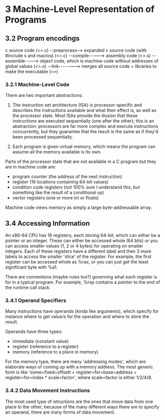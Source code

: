 # 3 Machine-Level Representation of Programs

## 3.2 Program encodings

c source code (<>.c)
  --preprocess--> expanded c source code (with #include s and macros) (<>.c)
  --compile-----> assembly code (<>.s)
  --assemble----> object code, which is machine code without addresses of global values (<>.o)
  --link--------> merges all source code + libraries to make the executable (<>)

### 3.2.1 Machine-Level Code

There are two important abstractions:

1. The instruction set architecture (ISA) is processor-specific and describes the instructions available
  and what their effect is, as well as the processor state. Most ISAs provide the illusion that these
  instructions are executed sequentially (one after the other); this is an abstraction: processors are
  far more complex and execute instructions concurrently, but they guarantee that the result is the same
  as if they'd been processed sequentially.

2. Each program is given virtual memory, which means the program can assume all the memory available is its own.

Parts of the processor state that are not available in a C program but they are in machine code are:

- program counter (the address of the next instruction)
- register (16 locations containing 64-bit values)
- condition code registers (not 100% sure I understand this, but something like the result of a conditional op)
- vector registers (one or more int or floats)

Machine code views memory as simply a large byte-addressable array.


## 3.4 Accessing Information

An x86-64 CPU has 16 registers, each storing 64-bit, which can either be a pointer or an integer.
These can either be accessed whole (64 bits) or you can access smaller values (1, 2 or 4 bytes) for operating
on smaller integers.
Each of these registers have a different label and then 3 more labels to access the smaller 'slice' of the register.
For example, the first register can be accessed whole as %rax, or you can just get the least significant byte with %a1.

There are conventions (maybe rules too?) governing what each register is for in a typical program. For example, %rsp contains
a pointer to the end of the runtime call stack.

### 3.4.1 Operand Specifiers

Many instructions have operands (kinda like arguments), which specify for instance where to get value/s for the operation and 
where to store the result.

Operands have three types:
- immediate (constant value)
- register (reference to a register)
- memory (reference to a place in memory)

For the memory type, there are many 'addressing modes', which are elaborate ways of coming up with a memory address. The most
generic form is like 'some=fixed=offsett + register=for=base=address + register=for=index * scale=factor', where scale=factor
is either 1/2/4/8.

### 3.4.2 Data Movement Instructions

The most used type of istructions are the ones that move data from one place to the other; because of the many different
ways there are to specify an operand, there are many forms of data movement.


